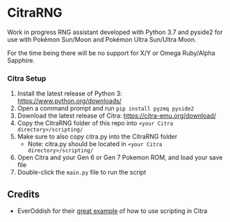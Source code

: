 # CitraRNG

Work in progress RNG assistant developed with Python 3.7 and pyside2 for use with Pokémon Sun/Moon and Pokémon Ultra Sun/Ultra Moon. 

For the time being there will be no support for X/Y or Omega Ruby/Alpha Sapphire.

### Citra Setup

 1. Install the latest release of Python 3: https://www.python.org/downloads/
 2. Open a command prompt and run `pip install pyzmq pyside2`
 3. Download the latest release of Citra: https://citra-emu.org/download/
 4. Copy the CitraRNG folder of this repo into `<your Citra directory>/scripting/`
 5. Make sure to also copy citra.py into the CitraRNG folder
     * Note: citra.py should be located in `<your Citra directory>/scripting/`
 6. Open Citra and your Gen 6 or Gen 7 Pokemon ROM, and load your save file
 7. Double-click the `main.py` file to run the script
 
 ## Credits
 
 * EverOddish for their [great example](https://github.com/EverOddish/PokeStreamer-Tools/) of how to use scripting in Citra
